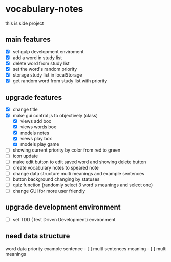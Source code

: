 # vocabulary-notes
this is side project

## main features

- [x] set gulp development enviroment
- [x] add a word in study list
- [x] delete word from study list
- [x] set the word's random priority
- [x] storage study list in localStorage
- [x] get random word from study list with priority

## upgrade features

- [x] change title
- [x] make gui control js to objectively (class)
    - [x] views add box
    - [x] views words box
    - [x] models notes
    - [x] views play box
    - [x] models play game
- [ ] showing current priority by color from red to green
- [ ] icon update
- [ ] make edit button to edit saved word and showing delete button
- [ ] create vocabulary notes to speared note
- [ ] change data structure multi meanings and example sentences
- [ ] button background changing by statuses
- [ ] quiz function (randomly select 3 word's meanings and select one)
- [ ] change GUI for more user friendly

## upgrade development environment
- [ ] set TDD (Test Driven Development) environment

## need data structure
word
    data
    priority
    example sentence
        - [ ] multl sentences
    meaning
        - [ ] multi meanings